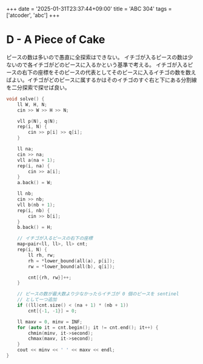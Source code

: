 +++
date = '2025-01-31T23:37:44+09:00'
title = 'ABC 304'
tags = ['atcoder', 'abc']
+++

# D - A Piece of Cake

ピースの数は多いので愚直に全探索はできない。
イチゴが入るピースの数は少ないので各イチゴがどのピースに入るかという基準で考える。
イチゴが入るピースの右下の座標をそのピースの代表としてそのピースに入るイチゴの数を数えばよい。イチゴがどのピースに属するかはそのイチゴのすぐ右と下にある分割線を二分探索で探せば良い。

```cpp
void solve() {
    ll W, H, N;
    cin >> W >> H >> N;

    vll p(N), q(N);
    rep(i, N) {
        cin >> p[i] >> q[i];
    }

    ll na;
    cin >> na;
    vll a(na + 1);
    rep(i, na) {
        cin >> a[i];
    }
    a.back() = W;

    ll nb;
    cin >> nb;
    vll b(nb + 1);
    rep(i, nb) {
        cin >> b[i];
    }
    b.back() = H;

    // イチゴが入るピースの右下の座標
    map<pair<ll, ll>, ll> cnt;
    rep(i, N) {
        ll rh, rw;
        rh = *lower_bound(all(a), p[i]);
        rw = *lower_bound(all(b), q[i]);

        cnt[{rh, rw}]++;
    }

    // ピースの数が最大数より少なかったらイチゴが 0 個のピースを sentinel
    // として一つ追加
    if ((ll)cnt.size() < (na + 1) * (nb + 1))
        cnt[{-1, -1}] = 0;

    ll maxv = 0, minv = INF;
    for (auto it = cnt.begin(); it != cnt.end(); it++) {
        chmin(minv, it->second);
        chmax(maxv, it->second);
    }
    cout << minv << ' ' << maxv << endl;
}
```
